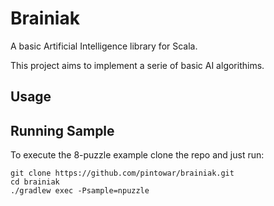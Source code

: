 Brainiak
=======

A basic Artificial Intelligence library for Scala.

This project aims to implement a serie of basic AI algorithims.

## Usage

## Running Sample

To execute the 8-puzzle example clone the repo and just run:

    git clone https://github.com/pintowar/brainiak.git
    cd brainiak
    ./gradlew exec -Psample=npuzzle


